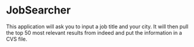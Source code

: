 # JobSearcher
This application will ask you to input a job title and your city. It will then pull the top 50 most relevant results from indeed and put the information in a CVS file.
